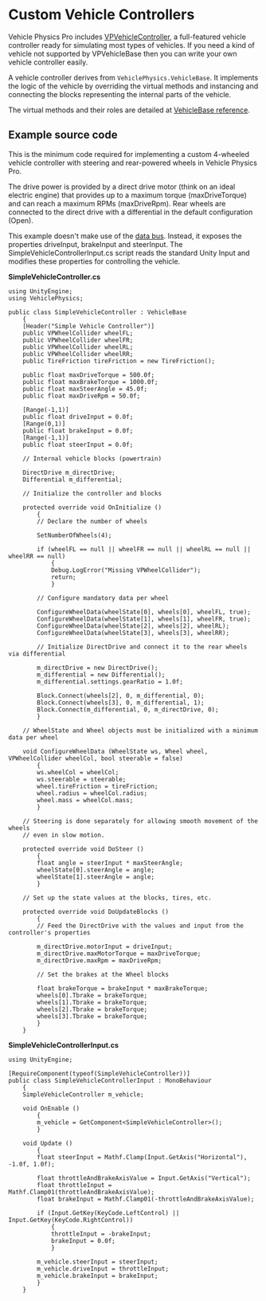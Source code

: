 # Custom Vehicle Controllers

Vehicle Physics Pro includes [VPVehicleController](../components/vehicle-controller.md), a
full-featured vehicle controller ready for simulating most types of vehicles. If you need a kind of
vehicle not supported by VPVehicleBase then you can write your own vehicle controller easily.

A vehicle controller derives from `VehiclePhysics.VehicleBase`. It implements the logic of the
vehicle by overriding the virtual methods and instancing and connecting the blocks representing the
internal parts of the vehicle.

The virtual methods and their roles are detailed at [VehicleBase reference](vehiclebase-reference.md).

## Example source code

This is the minimum code required for implementing a custom 4-wheeled vehicle controller with
steering and rear-powered wheels in Vehicle Physics Pro.

The drive power is provided by a direct drive motor (think on an ideal electric engine) that
provides up to a maximum torque (maxDriveTorque) and can reach a maximum RPMs (maxDriveRpm). Rear
wheels are connected to the direct drive with a differential in the default configuration (Open).

This example doesn't make use of the [data bus](databus-reference.md). Instead, it exposes the
properties driveInput, brakeInput and steerInput. The SimpleVehicleControllerInput.cs script reads
the standard Unity Input and modifies these properties for controlling the vehicle.


**SimpleVehicleController.cs**
```
using UnityEngine;
using VehiclePhysics;

public class SimpleVehicleController : VehicleBase
	{
	[Header("Simple Vehicle Controller")]
	public VPWheelCollider wheelFL;
	public VPWheelCollider wheelFR;
	public VPWheelCollider wheelRL;
	public VPWheelCollider wheelRR;
	public TireFriction tireFriction = new TireFriction();

	public float maxDriveTorque = 500.0f;
	public float maxBrakeTorque = 1000.0f;
	public float maxSteerAngle = 45.0f;
	public float maxDriveRpm = 50.0f;

	[Range(-1,1)]
	public float driveInput = 0.0f;
	[Range(0,1)]
	public float brakeInput = 0.0f;
	[Range(-1,1)]
	public float steerInput = 0.0f;

	// Internal vehicle blocks (powertrain)

	DirectDrive m_directDrive;
	Differential m_differential;

	// Initialize the controller and blocks

	protected override void OnInitialize ()
		{
		// Declare the number of wheels

		SetNumberOfWheels(4);

		if (wheelFL == null || wheelFR == null || wheelRL == null || wheelRR == null)
			{
			Debug.LogError("Missing VPWheelCollider");
			return;
			}

		// Configure mandatory data per wheel

		ConfigureWheelData(wheelState[0], wheels[0], wheelFL, true);
		ConfigureWheelData(wheelState[1], wheels[1], wheelFR, true);
		ConfigureWheelData(wheelState[2], wheels[2], wheelRL);
		ConfigureWheelData(wheelState[3], wheels[3], wheelRR);

		// Initialize DirectDrive and connect it to the rear wheels via differential

		m_directDrive = new DirectDrive();
		m_differential = new Differential();
		m_differential.settings.gearRatio = 1.0f;

		Block.Connect(wheels[2], 0, m_differential, 0);
		Block.Connect(wheels[3], 0, m_differential, 1);
		Block.Connect(m_differential, 0, m_directDrive, 0);
		}

	// WheelState and Wheel objects must be initialized with a minimum data per wheel

	void ConfigureWheelData (WheelState ws, Wheel wheel, VPWheelCollider wheelCol, bool steerable = false)
		{
		ws.wheelCol = wheelCol;
		ws.steerable = steerable;
		wheel.tireFriction = tireFriction;
		wheel.radius = wheelCol.radius;
		wheel.mass = wheelCol.mass;
		}

	// Steering is done separately for allowing smooth movement of the wheels
	// even in slow motion.

	protected override void DoSteer ()
		{
		float angle = steerInput * maxSteerAngle;
		wheelState[0].steerAngle = angle;
		wheelState[1].steerAngle = angle;
		}

	// Set up the state values at the blocks, tires, etc.

	protected override void DoUpdateBlocks ()
		{
		// Feed the DirectDrive with the values and input from the controller's properties

		m_directDrive.motorInput = driveInput;
		m_directDrive.maxMotorTorque = maxDriveTorque;
		m_directDrive.maxRpm = maxDriveRpm;

		// Set the brakes at the Wheel blocks

		float brakeTorque = brakeInput * maxBrakeTorque;
		wheels[0].Tbrake = brakeTorque;
		wheels[1].Tbrake = brakeTorque;
		wheels[2].Tbrake = brakeTorque;
		wheels[3].Tbrake = brakeTorque;
		}
	}
```

**SimpleVehicleControllerInput.cs**
```
using UnityEngine;

[RequireComponent(typeof(SimpleVehicleController))]
public class SimpleVehicleControllerInput : MonoBehaviour
	{
	SimpleVehicleController m_vehicle;

	void OnEnable ()
		{
		m_vehicle = GetComponent<SimpleVehicleController>();
		}

	void Update ()
		{
		float steerInput = Mathf.Clamp(Input.GetAxis("Horizontal"), -1.0f, 1.0f);

		float throttleAndBrakeAxisValue = Input.GetAxis("Vertical");
		float throttleInput = Mathf.Clamp01(throttleAndBrakeAxisValue);
		float brakeInput = Mathf.Clamp01(-throttleAndBrakeAxisValue);

		if (Input.GetKey(KeyCode.LeftControl) || Input.GetKey(KeyCode.RightControl))
			{
			throttleInput = -brakeInput;
			brakeInput = 0.0f;
			}

		m_vehicle.steerInput = steerInput;
		m_vehicle.driveInput = throttleInput;
		m_vehicle.brakeInput = brakeInput;
		}
	}

```